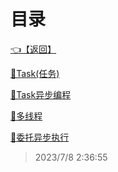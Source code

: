 # 目录  


[👈【返回】](..\--目录--C#高级)  


[📜Task(任务)](.\Task(任务))  

[📜Task异步编程](.\Task异步编程)  

[📜多线程](.\多线程)  

[📜委托异步执行](.\委托异步执行)  







> 2023/7/8 2:36:55
